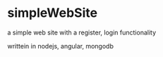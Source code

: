 # simpleWebSite

a simple web site with a register, login functionality

writtein in nodejs, angular, mongodb
